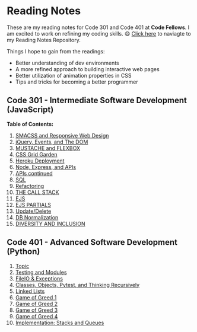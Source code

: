 # Reading Notes
These are my reading notes for Code 301 and Code 401 at **Code Fellows**. I am excited to work on refining my coding skills. :smile: [Click here](https://github.com/Seon2020/reading-notes.git) to naviagte to my Reading Notes Repository. 

Things I hope to gain from the readings: 
- Better understanding of dev environments
- A more refined approach to building interactive web pages
- Better utilization of animation properties in CSS
- Tips and tricks for becoming a better programmer 

## Code 301 - Intermediate Software Development (JavaScript)

**Table of Contents:**
1. [SMACSS and Responsive Web Design](01.md)
2. [jQuery, Events, and The DOM](02.md)
3. [MUSTACHE and FLEXBOX](03.md)
4. [CSS Grid Garden](04.md)
5. [Heroku Deployment](05.md)
6. [Node, Express, and APIs](06.md)
7. [APIs continued](07.md)
8. [SQL](08.md)
9. [Refactoring](09.md)
10. [THE CALL STACK](10.md)
11. [EJS](11.md)
12. [EJS PARTIALS](12.md)
13. [Update/Delete](13.md)
14. [DB Normalization](14.md)
15. [DIVERSITY AND INCLUSION](15.md)

## Code 401 - Advanced Software Development (Python)
1. [Topic](16.md)
2. [Testing and Modules](17.md)
3. [FileIO & Exceptions](18.md)
4. [Classes, Objects, Pytest, and Thinking Recursively](19.md)
5. [Linked Lists](20.md)
6. [Game of Greed 1](21.md)
7. [Game of Greed 2](22.md)
8. [Game of Greed 3](23.md)
9. [Game of Greed 4](24.md)
10. [Implementation: Stacks and Queues](25.md)
